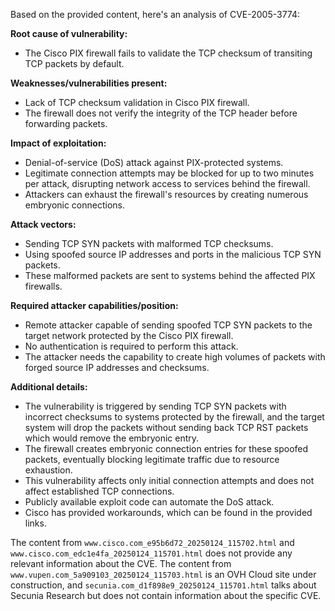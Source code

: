 Based on the provided content, here's an analysis of CVE-2005-3774:

**Root cause of vulnerability:**
- The Cisco PIX firewall fails to validate the TCP checksum of transiting TCP packets by default.

**Weaknesses/vulnerabilities present:**
- Lack of TCP checksum validation in Cisco PIX firewall.
- The firewall does not verify the integrity of the TCP header before forwarding packets.

**Impact of exploitation:**
- Denial-of-service (DoS) attack against PIX-protected systems.
- Legitimate connection attempts may be blocked for up to two minutes per attack, disrupting network access to services behind the firewall.
- Attackers can exhaust the firewall's resources by creating numerous embryonic connections.

**Attack vectors:**
- Sending TCP SYN packets with malformed TCP checksums.
- Using spoofed source IP addresses and ports in the malicious TCP SYN packets.
- These malformed packets are sent to systems behind the affected PIX firewalls.

**Required attacker capabilities/position:**
- Remote attacker capable of sending spoofed TCP SYN packets to the target network protected by the Cisco PIX firewall.
- No authentication is required to perform this attack.
- The attacker needs the capability to create high volumes of packets with forged source IP addresses and checksums.

**Additional details:**
- The vulnerability is triggered by sending TCP SYN packets with incorrect checksums to systems protected by the firewall, and the target system will drop the packets without sending back TCP RST packets which would remove the embryonic entry.
- The firewall creates embryonic connection entries for these spoofed packets, eventually blocking legitimate traffic due to resource exhaustion.
- This vulnerability affects only initial connection attempts and does not affect established TCP connections.
- Publicly available exploit code can automate the DoS attack.
- Cisco has provided workarounds, which can be found in the provided links.

The content from `www.cisco.com_e95b6d72_20250124_115702.html` and `www.cisco.com_edc1e4fa_20250124_115701.html` does not provide any relevant information about the CVE. The content from `www.vupen.com_5a909103_20250124_115703.html` is an OVH Cloud site under construction, and `secunia.com_d1f898e9_20250124_115701.html` talks about Secunia Research but does not contain information about the specific CVE.
